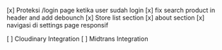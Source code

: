 [x] Proteksi /login page ketika user sudah login
[x] fix search product in header and add debounch
[x] Store list section
[x] about section
[x] navigasi di settings page responsif

[ ] Cloudinary Integration
[ ] Midtrans Integration

